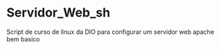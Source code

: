 # Servidor_Web_sh

Script de curso de linux da DIO para configurar um servidor web apache bem basico